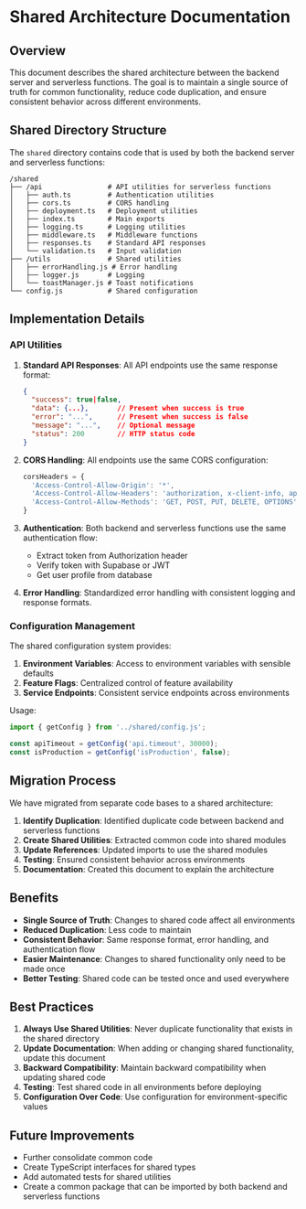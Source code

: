 # Shared Architecture Documentation

## Overview

This document describes the shared architecture between the backend server and serverless functions. The goal is to maintain a single source of truth for common functionality, reduce code duplication, and ensure consistent behavior across different environments.

## Shared Directory Structure

The `shared` directory contains code that is used by both the backend server and serverless functions:

```
/shared
├── /api                # API utilities for serverless functions
│   ├── auth.ts         # Authentication utilities
│   ├── cors.ts         # CORS handling
│   ├── deployment.ts   # Deployment utilities
│   ├── index.ts        # Main exports
│   ├── logging.ts      # Logging utilities
│   ├── middleware.ts   # Middleware functions
│   ├── responses.ts    # Standard API responses
│   └── validation.ts   # Input validation
├── /utils              # Shared utilities
│   ├── errorHandling.js # Error handling
│   ├── logger.js       # Logging
│   └── toastManager.js # Toast notifications
└── config.js           # Shared configuration
```

## Implementation Details

### API Utilities

1. **Standard API Responses**: All API endpoints use the same response format:
   ```json
   {
     "success": true|false,
     "data": {...},       // Present when success is true
     "error": "...",      // Present when success is false
     "message": "...",    // Optional message
     "status": 200        // HTTP status code
   }
   ```

2. **CORS Handling**: All endpoints use the same CORS configuration:
   ```javascript
   corsHeaders = {
     'Access-Control-Allow-Origin': '*',
     'Access-Control-Allow-Headers': 'authorization, x-client-info, apikey, content-type',
     'Access-Control-Allow-Methods': 'GET, POST, PUT, DELETE, OPTIONS'
   }
   ```

3. **Authentication**: Both backend and serverless functions use the same authentication flow:
   - Extract token from Authorization header
   - Verify token with Supabase or JWT
   - Get user profile from database

4. **Error Handling**: Standardized error handling with consistent logging and response formats.

### Configuration Management

The shared configuration system provides:

1. **Environment Variables**: Access to environment variables with sensible defaults
2. **Feature Flags**: Centralized control of feature availability
3. **Service Endpoints**: Consistent service endpoints across environments

Usage:
```javascript
import { getConfig } from '../shared/config.js';

const apiTimeout = getConfig('api.timeout', 30000);
const isProduction = getConfig('isProduction', false);
```

## Migration Process

We have migrated from separate code bases to a shared architecture:

1. **Identify Duplication**: Identified duplicate code between backend and serverless functions
2. **Create Shared Utilities**: Extracted common code into shared modules
3. **Update References**: Updated imports to use the shared modules
4. **Testing**: Ensured consistent behavior across environments
5. **Documentation**: Created this document to explain the architecture

## Benefits

- **Single Source of Truth**: Changes to shared code affect all environments
- **Reduced Duplication**: Less code to maintain
- **Consistent Behavior**: Same response format, error handling, and authentication flow
- **Easier Maintenance**: Changes to shared functionality only need to be made once
- **Better Testing**: Shared code can be tested once and used everywhere

## Best Practices

1. **Always Use Shared Utilities**: Never duplicate functionality that exists in the shared directory
2. **Update Documentation**: When adding or changing shared functionality, update this document
3. **Backward Compatibility**: Maintain backward compatibility when updating shared code
4. **Testing**: Test shared code in all environments before deploying
5. **Configuration Over Code**: Use configuration for environment-specific values

## Future Improvements

- Further consolidate common code
- Create TypeScript interfaces for shared types
- Add automated tests for shared utilities
- Create a common package that can be imported by both backend and serverless functions